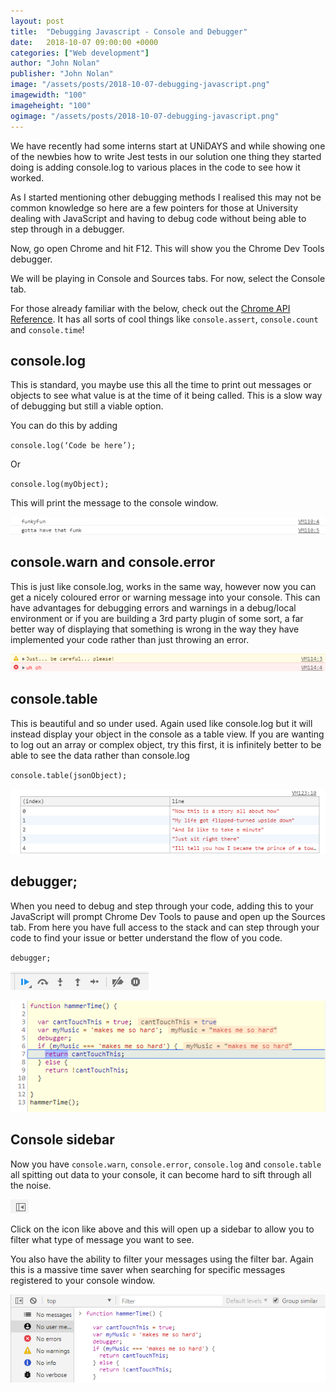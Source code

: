 ```yaml
---
layout: post
title:  "Debugging Javascript - Console and Debugger"
date:   2018-10-07 09:00:00 +0000
categories: ["Web development"]
author: "John Nolan"
publisher: "John Nolan"
image: "/assets/posts/2018-10-07-debugging-javascript.png"
imagewidth: "100"
imageheight: "100"
ogimage: "/assets/posts/2018-10-07-debugging-javascript.png"
---
```


We have recently had some interns start at UNiDAYS and while showing one of the newbies how to write Jest tests in our solution one thing they started doing is adding console.log to various places in the code to see how it worked.

As I started mentioning other debugging methods I realised this may not be common knowledge so here are a few pointers for those at University dealing with JavaScript and having to debug code without being able to step through in a debugger.

Now, go open Chrome and hit F12. This will show you the Chrome Dev Tools debugger.

We will be playing in Console and Sources tabs. For now, select the Console tab.

For those already familiar with the below, check out the [Chrome API Reference](https://developers.google.com/web/tools/chrome-devtools/console/console-reference). It has all
sorts of cool things like `console.assert`, `console.count` and `console.time`!

## console.log
This is standard, you maybe use this all the time to print out messages or objects to see what value is at the time of it being called. This is a slow way of debugging but still a viable option.

You can do this by adding

`console.log(‘Code be here’);`

Or

`console.log(myObject);`

This will print the message to the console window.

<script src="https://gist.github.com/johnnolan/5ce8c624e32645fd1b648bd01451faff.js"></script>

![alt text](/assets/posts/2018-10-07-debugging-javascript/console_log-1.png "console.log")


## console.warn and console.error
This is just like console.log, works in the same way, however now you can get a nicely coloured error or warning message into your console. This can have advantages for debugging errors and warnings in a debug/local environment or if you are building a 3rd party plugin of some sort, a far better way of displaying that something is wrong in the way they have implemented your code rather than just throwing an error.

<script src="https://gist.github.com/johnnolan/f902352efe270c33a3a4bfbf201fb8b2.js"></script>

![alt text](/assets/posts/2018-10-07-debugging-javascript/console_warn-2.png "console.warn and console.error")


## console.table
This is beautiful and so under used. Again used like console.log but it will instead display your object in the console as a table view. If you are wanting to log out an array or complex object, try this first, it is infinitely better to be able to see the data rather than console.log

`console.table(jsonObject);`

<script src="https://gist.github.com/johnnolan/47cb77f479ea5b128ab3be54c44430b4.js"></script>

![alt text](/assets/posts/2018-10-07-debugging-javascript/console_table-3.png "console.table")


## debugger;
When you need to debug and step through your code, adding this to your JavaScript will prompt Chrome Dev Tools to pause and open up the Sources tab. From here you have full access to the stack and can step through your code to find your issue or better understand the flow of you code.

`debugger;`

<script src="https://gist.github.com/johnnolan/7852406804bd2e8fbf5ae2facad67bd6.js"></script>

![alt text](/assets/posts/2018-10-07-debugging-javascript/debugger-4.png "debugger")


![alt text](/assets/posts/2018-10-07-debugging-javascript/debugger-5.png "debugger")


## Console sidebar

Now you have `console.warn`, `console.error`, `console.log` and `console.table` all spitting out data to your console, it can become hard to sift through all the noise.


![alt text](/assets/posts/2018-10-07-debugging-javascript/sidebar-6.png "Sidebar Icon")

Click on the icon like above and this will open up a sidebar to allow you to filter what type of message you want to see.

You also have the ability to filter your messages using the filter bar. Again this is a massive time saver when searching for specific messages registered to your console window.


![alt text](/assets/posts/2018-10-07-debugging-javascript/sidebar-7.png "Sidebar Open")